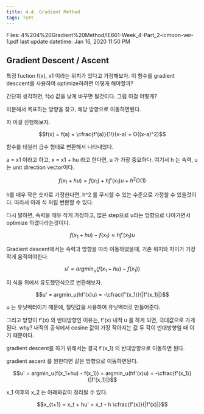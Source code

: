 ```yaml
---
title: 4.4. Gradient Method
tags: TeXt
---
```


Files: 4%204%20Gradient%20Method/IE661-Week_4-Part_2-icmoon-ver-1.pdf
last update datetime: Jan 16, 2020 11:50 PM

## Gradient Descent / Ascent

특정 fuction f(x), x1 이라는 위치가 있다고 가정해보자. 이 함수를 gradient desccent를 사용하여 optimize하려면 어떻게 해야할까?

간단히 생각하면, f(x) 값을 낮게 바꾸면 될것이다. 그럼 이걸 어떻게?

미분해서 목표하는 방향을 찾고, 해당 방향으로 이동하면된다.

자 이걸 진행해보자.

$$f(x) = f(a) + \cfrac{f'(a)}{1!}(x-a) + O((x-a)^2)$$

함수를 테일러 급수 형태로 변환해서 나타내었다. 

a = x1 이라고 하고, x = x1 + hu 라고 한다면, u 가 가장 중요하다. 여기서 h 는 속력, u는 unit direction vector이다.

$$f(x_1 + hu) = f(x_1) + hf'(x_1)u + h^2O(1)$$

h를 매우 작은 숫자로 가정한다면, h^2 를 무시할 수 있는 수준으로 가정할 수 있을것이다. 따라서 아래 식 처럼 변환할 수 있다.

다시 말하면, 속력을 매우 작게 가정하고, 많은 step으로 u라는 방향으로 나아가면서 optimize 하겠다라는것이다.

$$f(x_1 + hu) - f(x_1) \approx hf'(x_1)u$$

Gradient descent에서는 속력과 방향을 따라 이동하였을때, 기존 위치와 차이가 가장 작게 움직여야한다.

$$u' = argmin_u(f(x_1+hu) - f(x_1))$$

이 식을 위에서 유도했던식으로 변환해보자.

$$u' = argmin_u(hf'(x)u) = -\cfrac{f'(x_1)}{|f'(x_1)|}$$

u 는 유닛벡터이기 때문에, 절댓값을 사용하여 유닛벡터로 만들어준다.

그리고 방향이 f'(x) 와 반대방향인 이유는, f'(x) 내적 u 를 하게 되면, 극대값으로 가게 된다. why? 내적의 공식에서 cosine 값이 가장 작아지는 값 두 각이 반대방향일 때 이기 때문이다.

gradient descent를 하기 위해서는 결국 f'(x_1) 의 반대방향으로 이동하면 된다.

gradient ascent 를 원한다면 같은 방향으로 이동하면된다.

$$u' = argmin_u(f(x_1+hu) - f(x_1))  = argmin_u(hf'(x)u) = -\cfrac{f'(x_1)}{|f'(x_1)|}$$

x_1 이후의 x_2 는 아래와같이 정리될 수 있다.

$$x_{t+1} = x_t + hu' = x_t - h \cfrac{f'(x)}{|f'(x)|}$$
